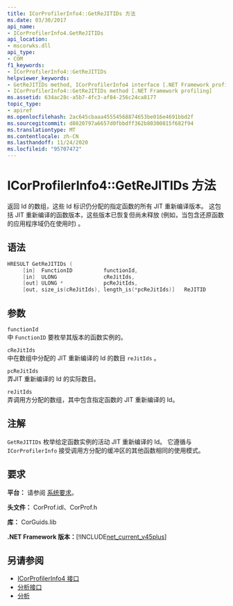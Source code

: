```yaml
---
title: ICorProfilerInfo4::GetReJITIDs 方法
ms.date: 03/30/2017
api_name:
- ICorProfilerInfo4.GetReJITIDs
api_location:
- mscorwks.dll
api_type:
- COM
f1_keywords:
- ICorProfilerInfo4::GetReJITIDs
helpviewer_keywords:
- GetReJITIDs method, ICorProfilerInfo4 interface [.NET Framework profiling]
- ICorProfilerInfo4::GetReJITIDs method [.NET Framework profiling]
ms.assetid: 634ac28c-a5b7-4fc3-af84-256c24ca8177
topic_type:
- apiref
ms.openlocfilehash: 2ac645cbaaa45554568874653be016e4691bbd2f
ms.sourcegitcommit: d8020797a6657d0fbbdff362b80300815f682f94
ms.translationtype: MT
ms.contentlocale: zh-CN
ms.lasthandoff: 11/24/2020
ms.locfileid: "95707472"
---
```

# <a name="icorprofilerinfo4getrejitids-method"></a>ICorProfilerInfo4::GetReJITIDs 方法

返回 Id 的数组，这些 Id 标识仍分配的指定函数的所有 JIT 重新编译版本。 这包括 JIT 重新编译的函数版本，这些版本已恢复但尚未释放 (例如，当包含还原函数的应用程序域仍在使用时) 。  
  
## <a name="syntax"></a>语法  
  
```cpp
HRESULT GetReJITIDs (  
     [in]  FunctionID          functionId,  
     [in]  ULONG               cReJitIds,  
     [out] ULONG *             pcReJitIds,  
     [out, size_is(cReJitIds), length_is(*pcReJitIds)]   ReJITID        reJitIds[]);  
```  
  
## <a name="parameters"></a>参数  

 `functionId`  
 中 `FunctionID` 要枚举其版本的函数实例的。  
  
 `cReJitIds`  
 中在数组中分配的 JIT 重新编译的 Id 的数目 `reJitIds` 。  
  
 `pcReJitIds`  
 弄JIT 重新编译的 Id 的实际数目。  
  
 `reJitIds`  
 弄调用方分配的数组，其中包含指定函数的 JIT 重新编译的 Id。  
  
## <a name="remarks"></a>注解  

 `GetReJITIDs` 枚举给定函数实例的活动 JIT 重新编译的 Id。 它遵循与 `ICorProfilerInfo` 接受调用方分配的缓冲区的其他函数相同的使用模式。  
  
## <a name="requirements"></a>要求  

 **平台：** 请参阅 [系统要求](../../get-started/system-requirements.md)。  
  
 **头文件：** CorProf.idl、CorProf.h  
  
 **库：** CorGuids.lib  
  
 **.NET Framework 版本：**[!INCLUDE[net_current_v45plus](../../../../includes/net-current-v45plus-md.md)]  
  
## <a name="see-also"></a>另请参阅

- [ICorProfilerInfo4 接口](icorprofilerinfo4-interface.md)
- [分析接口](profiling-interfaces.md)
- [分析](index.md)
